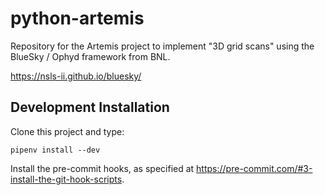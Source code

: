 # python-artemis

Repository for the Artemis project to implement "3D grid scans" using the BlueSky / Ophyd framework from BNL. 

https://nsls-ii.github.io/bluesky/


Development Installation
------------

Clone this project and type:

    pipenv install --dev

Install the pre-commit hooks, as specified at https://pre-commit.com/#3-install-the-git-hook-scripts.
